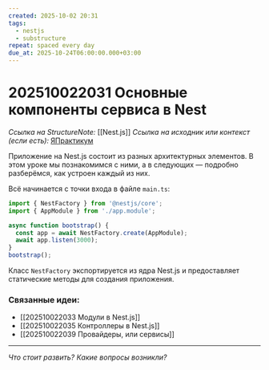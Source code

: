```yaml
---
created: 2025-10-02 20:31
tags:
  - nestjs
  - substructure
repeat: spaced every day
due_at: 2025-10-24T06:00:00.000+03:00
---
```

# 202510022031 Основные компоненты сервиса в Nest

*Ссылка на StructureNote:* [[Nest.js]]
*Ссылка на исходник или контекст (если есть):* [ЯПрактикум](https://practicum.yandex.ru/learn/backend-nodejs/courses/a4214ab0-2146-4152-b90e-651bf4c7ca5e/sprints/564244/topics/1df920a3-5c6a-4fcd-884c-0f66136c2b56/lessons/0fa76aa4-6dec-490f-9466-78a5fe72e7bd/)

Приложение на Nest.js состоит из разных архитектурных элементов. В этом уроке мы познакомимся с ними, а в следующих — подробно разберёмся, как устроен каждый из них.

Всё начинается с точки входа в файле `main.ts`:

```ts
import { NestFactory } from '@nestjs/core';
import { AppModule } from './app.module';

async function bootstrap() {
  const app = await NestFactory.create(AppModule);
  await app.listen(3000);
}
bootstrap();
```

Класс `NestFactory` экспортируется из ядра Nest.js и предоставляет статические методы для создания приложения.

### Связанные идеи:

* [[202510022033 Модули в Nest.js]]
* [[202510022035 Контроллеры в Nest.js]]
* [[202510022039 Провайдеры, или сервисы]]

---

*Что стоит развить? Какие вопросы возникли?*
